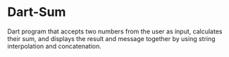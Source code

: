 # Dart-Sum
Dart program that accepts two numbers from the user as input, calculates their sum, and displays the result and message together by using string interpolation and concatenation.
